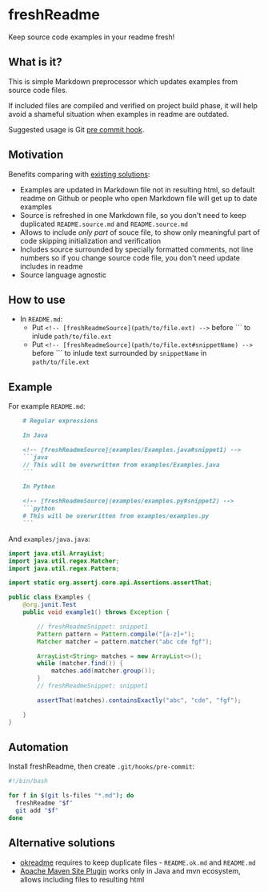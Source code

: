 # freshReadme

Keep source code examples in your readme fresh!

## What is it?

This is simple Markdown preprocessor which updates examples from source code files.

If included files are compiled and verified on project build phase, it will help avoid a shameful situation when examples in readme are outdated.

Suggested usage is Git [pre commit hook](#automation).

## Motivation

Benefits comparing with [existing solutions](#alternative-solutions):

* Examples are updated in Markdown file not in resulting html, so default readme on Github or people who open Markdown file will get up to date examples
* Source is refreshed in one Markdown file, so you don't need to keep duplicated `README.source.md` and `README.source.md`
* Allows to include *only part* of souce file, to show only meaningful part of code skipping initialization and verification
* Includes source surrounded by specially formatted comments, not line numbers so if you change source code file, you don't need update includes in readme
* Source language agnostic

## How to use

* In `README.md`:
    - Put `<!-- [freshReadmeSource](path/to/file.ext) -->` before &grave;&grave;&grave; to inlude `path/to/file.ext`
    - Put `<!-- [freshReadmeSource](path/to/file.ext#snippetName) -->` before &grave;&grave;&grave; to inlude text surrounded by `snippetName` in `path/to/file.ext`

## Example

For example `README.md`:

<!-- [freshReadmeSource](examples/README.md.example) -->
```markdown
    # Regular expressions

    In Java

    <!-- [freshReadmeSource](examples/Examples.java#snippet1) -->
    ```java
    // This will be overwritten from examples/Examples.java
    ```

    In Python

    <!-- [freshReadmeSource](examples/examples.py#snippet2) -->
    ```python
    # This will be overwritten from examples/examples.py
    ```
```

And `examples/java.java`:

<!-- [freshReadmeSource](examples/Examples.java) -->
```java
import java.util.ArrayList;
import java.util.regex.Matcher;
import java.util.regex.Pattern;

import static org.assertj.core.api.Assertions.assertThat;

public class Examples {
    @org.junit.Test
    public void example1() throws Exception {

        // freshReadmeSnippet: snippet1
        Pattern pattern = Pattern.compile("[a-z]+");
        Matcher matcher = pattern.matcher("abc cde fgf");

        ArrayList<String> matches = new ArrayList<>();
        while (matcher.find()) {
            matches.add(matcher.group());
        }
        // freshReadmeSnippet: snippet1

        assertThat(matches).containsExactly("abc", "cde", "fgf");

    }
}

```


## Automation

Install freshReadme, then create `.git/hooks/pre-commit`:

<!-- [freshReadmeSource](examples/pre-commit) -->
```sh
#!/bin/bash

for f in $(git ls-files "*.md"); do
  freshReadme "$f"
  git add "$f"
done
```

## Alternative solutions

* [okreadme](https://github.com/wan2land/okreadme) requires to keep duplicate files - `README.ok.md` and `README.md`
* [Apache Maven Site Plugin](https://maven.apache.org/guides/mini/guide-snippet-macro.html) works only in Java and mvn ecosystem, allows including files to resulting html
